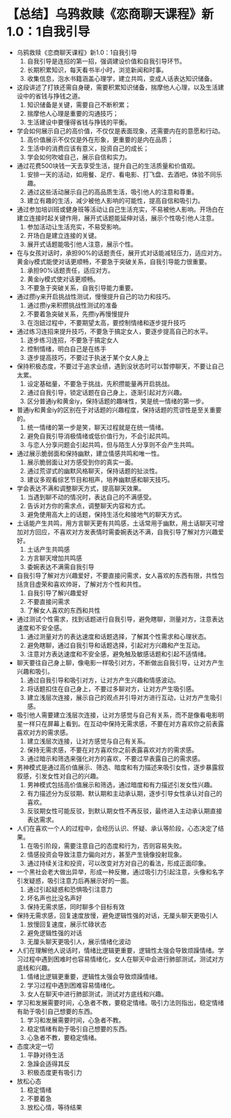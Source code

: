 # 【总结】乌鸦救赎《恋商聊天课程》新1.0：1自我引导

-   乌鸦救赎《恋商聊天课程》新1.0：1自我引导
    1.  自我引导是连招的第一招，强调建设价值和自我引导环节。
    2.  长期积累知识，每天看书半小时，浏览新闻和时事。
    3.  收集信息，泡水书籍涵盖心理学，建立共鸣，变成人话表达知识储备。
-   这段讲述了打铁还需自身硬，需要积累知识储备，揣摩他人心理，以及生活建设中的省钱与挣钱之道。
    1.  知识储备是关键，需要自己不断积累；
    2.  揣摩他人心理是重要的沟通技巧；
    3.  生活建设中要懂得省钱与挣钱的平衡。
-   学会如何展示自己的高价值，不仅仅是表面现象，还需要内在的意愿和行动。
    1.  高价值展示不仅仅是外在形象，更重要的是内在品质；
    2.  生活中的消费应该有意义，投资自己的成长；
    3.  学会如何吹嘘自己，展示自信和实力。
-   通过花费500块钱一天去享受生活，提升自己的生活质量和价值观。
    1.  安排一天的活动，如用餐、足疗、看电影、打飞盘、去酒吧，体验不同乐趣。
    2.  通过这些活动展示自己的高品质生活，吸引他人的注意和尊重。
    3.  建立有趣的生活，减少被他人影响的可能性，提高自信和吸引力。
-   通过参加培训班或健身班等活动让自己生活充实，不易被他人影响。开场白在建立连接时起关键作用，展开式话题能延伸对话，展示个性吸引他人注意。
    1.  参加活动让生活充实，不易受影响。
    2.  开场白是建立连接的关键。
    3.  展开式话题能吸引他人注意，展示个性。
-   在与女孩对话时，承担90%的话题责任，展开式对话能减轻压力，适应对方。黄金iy模式能使对话更顺畅，不要急于突破关系，自我引导能力很重要。
    1.  承担90%话题责任，适应对方。
    2.  黄金iy模式使对话更顺畅。
    3.  不要急于突破关系，自我引导能力重要。
-   通过攒iy来开启挑战性测试，慢慢提升自己的功力和技巧。
    1.  通过攒iy来积攒挑战性测试的准备
    2.  不要着急突破关系，先攒iy再慢慢提升
    3.  在泡妞过程中，不要期望太高，要控制情绪和逐步提升技巧
-   通过练习连招来提升技巧，不要急于搞定女人，要逐步提高自己的水平。
    1.  逐步练习连招，不要急于搞定女人
    2.  控制情绪，明白自己是在练手
    3.  逐步提高技巧，不要过于执迷于某个女人身上
-   保持积极态度，不要过于追求业绩，遇到没状态时可以暂停聊天，不要让自己太累。
    1.  设定基础量，不要急于挑战，先积攒能量再开启挑战。
    2.  通过自我引导，锁定话题在自己身上，逐渐引起对方兴趣。
    3.  区分普通iy和黄金iy，保持话题的趣味性，笑是统一情绪的第一步。
-   普通iy和黄金iy的区别在于对话题的兴趣程度，保持话题的荒谬性是至关重要的。
    1.  统一情绪的第一步是笑，聊天过程就是在统一情绪。
    2.  避免自我引导消极情绪或低价值行为，不会引起共鸣。
    3.  与恋人分享问题会引起共鸣，但与陌生人分享则不会产生共鸣。
-   通过展示脆弱面和保持幽默，建立情感共鸣和唯一性。
    1.  展示脆弱面让对方感受到你的真实一面。
    2.  通过荒谬式的幽默风格聊天，保持话题的扯淡性。
    3.  建议多观看综艺节目和相声，培养幽默感和聊天技巧。
-   学会表达不满和调整聊天方式，提高聊天效果。
    1.  当遇到聊不动的情况时，表达自己的不满感受。
    2.  告诉对方你的需求点，调整聊天内容和方式。
    3.  避免使用高大上的话题，保持生活化和接地气的聊天方式。
-   土话能产生共鸣，用方言聊天更有共鸣感，土话常用于幽默，用土话聊天可增加对方回应，不喜欢对方发表情时需委婉表达不满，自我引导了解对方兴趣爱好。
    1.  土话产生共鸣感
    2.  方言聊天增加共鸣感
    3.  委婉表达不满需自我引导
-   自我引导了解对方兴趣爱好，不要直接问需求，女人喜欢的东西有限，共性包括贪目虚荣和喜欢帅哥，了解对方个性和共性。
    1.  自我引导了解兴趣爱好
    2.  不要直接问需求
    3.  了解女人喜欢的东西和共性
-   通过测试个性需求，找到话题进行自我引导，避免瞎聊，测量对方，注意表达速度和不安全感。
    1.  通过测量对方的表达速度和话题选择，了解其个性需求和心理状态。
    2.  避免瞎聊，通过自我引导和话题选择，引起对方兴趣和产生互动。
    3.  注意对方表达速度和不安全感，避免触及敏感话题和引起不适情绪。
-   聊天要往自己身上聊，像电影一样吸引对方，不断做出自我引导，让对方产生兴趣和吸引。
    1.  通过自我引导和吸引对方，让对方产生兴趣和情感波动。
    2.  将话题扣住在自己身上，不要过多聊对方，让对方产生吸引感。
    3.  建立浅层次连接，展示自己的观点并引导对方进行互动，让对方产生吸引感。
-   吸引他人需要建立浅层次连接，让对方感觉与自己有关系，而不是像看电影明星一样只在屏幕上看到。在互动中保持无需求感，不要在对方喜欢你之前表露喜欢对方的需求感。
    1.  建立浅层次连接，让对方感觉与自己有关系。
    2.  保持无需求感，不要在对方喜欢你之前表露喜欢对方的需求感。
    3.  通过暗示和筛选来强化对方的喜欢，不要过早表露自己的需求感。
-   男神模式是通过高价值展示、筛选、暗度和有力描述来吸引女性，逐步暴露叙叙感，引发女性对自己的兴趣。
    1.  男神模式包括高价值展示和筛选，通过暗度和有力描述引发女性兴趣。
    2.  有力描述分为反驳期、默认期和主动承认期，逐步引导女性承认对自己的喜欢。
    3.  反驳期女性可能反驳，到默认期女性不再反驳，最终进入主动承认期直接表达需求。
-   人们在喜欢一个人的过程中，会经历认识、怀疑、承认等阶段，心态决定了结果。
    1.  在吸引阶段，需要注意自己的态度和行为，否则容易失败。
    2.  情感投资会导致注意力偏向对方，甚至产生镜像投射现象。
    3.  通过持续关注和投资，可以改变对方对自己的看法，形成正面印象。
-   一个黑社会老大做出异举，形成一种反撇，通过吸引力引起注意，头像和名字引发疑惑，吸引注意力后再展示好的一面。
    1.  通过引起疑惑和恐惧吸引注意力
    2.  坏名声也比没名声好
    3.  保持无需求感，同时聊多个目标有效
-   保持无需求感，回复速度放慢，避免逻辑性强的对话，无厘头聊天更吸引人
    1.  放慢回复速度，展示忙碌状态
    2.  避免逻辑性强的对话
    3.  无厘头聊天更吸引人，展示情绪化波动
-   人们在理解他人说话时，情绪比逻辑更重要，逻辑性太强会导致烦躁情绪。学习过程中遇到困难时也容易情绪化，女人在聊天中会进行肺部测试，测试对方底线和兴趣。
    1.  情绪比逻辑更重要，逻辑性太强会导致烦躁情绪。
    2.  学习过程中遇到困难容易情绪化。
    3.  女人在聊天中进行肺部测试，测试对方底线和兴趣。
-   学习和发展需要时间，心急者不教，要稳定情绪。吸引力法则指出，稳定情绪有助于吸引自己想要的东西。
    1.  学习和发展需要时间，心急者不教。
    2.  稳定情绪有助于吸引自己想要的东西。
    3.  心急者不教，要稳定情绪。
-   态度决定一切
    1.  平静对待生活
    2.  急躁会适得其反
    3.  积极态度更有吸引力
-   放松心态
    1.  稳定情绪
    2.  不要着急
    3.  放松心情，等待结果